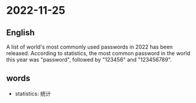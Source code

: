 # 2022-11-25

## English
A list of world's most commonly used
passwords in 2022 has been released.
According to statistics, the most common
password in the world this year was 
"password", followed by "123456" and "123456789".

## words
* statistics: 统计
